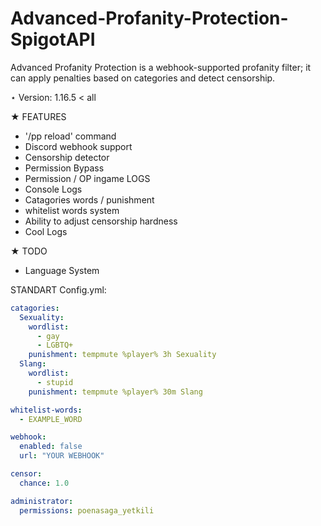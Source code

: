 # Advanced-Profanity-Protection-SpigotAPI
Advanced Profanity Protection is a webhook-supported profanity filter; it can apply penalties based on categories and detect censorship.

⋆ Version: 1.16.5 < all

★ FEATURES
  - '/pp reload' command
  - Discord webhook support
  - Censorship detector
  - Permission Bypass
  - Permission / OP ingame LOGS
  - Console Logs
  - Catagories words / punishment
  - whitelist words system
  - Ability to adjust censorship hardness
  - Cool Logs

★ TODO
  - Language System

STANDART Config.yml:
```yaml
catagories:
  Sexuality:
    wordlist:
      - gay
      - LGBTQ+
    punishment: tempmute %player% 3h Sexuality
  Slang:
    wordlist:
      - stupid
    punishment: tempmute %player% 30m Slang

whitelist-words:
  - EXAMPLE_WORD

webhook:
  enabled: false
  url: "YOUR WEBHOOK"

censor:
  chance: 1.0

administrator:
  permissions: poenasaga_yetkili
```

